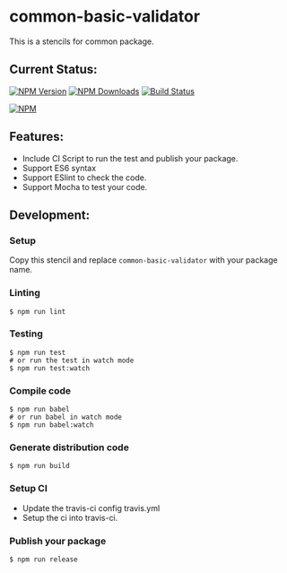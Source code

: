 # common-basic-validator
This is a stencils for common package.

## Current Status:

[![NPM Version](https://img.shields.io/npm/v/common-basic-validator.svg)](https://npmjs.org/package/common-basic-validator)
[![NPM Downloads](https://img.shields.io/npm/dm/common-basic-validator.svg)](https://npmjs.org/package/common-basic-validator)
[![Build Status](https://travis-ci.org/jsmodule/common-basic-validator.svg?branch=master)](https://travis-ci.org/jsmodule/common-basic-validator)

[![NPM](https://nodei.co/npm/common-basic-validator.png?downloads=true&downloadRank=true&stars=true)](https://nodei.co/npm/common-basic-validator/)

## Features:

* Include CI Script to run the test and publish your package.
* Support ES6 syntax
* Support ESlint to check the code.
* Support Mocha to test your code.

## Development:

### Setup

Copy this stencil and replace `common-basic-validator` with your package name.

### Linting

```
$ npm run lint
```

### Testing

```
$ npm run test
# or run the test in watch mode
$ npm run test:watch
```

### Compile code

```
$ npm run babel
# or run babel in watch mode
$ npm run babel:watch
```

### Generate distribution code

```
$ npm run build
```

### Setup CI

* Update the travis-ci config travis.yml
* Setup the ci into travis-ci.


### Publish your package

```
$ npm run release
```
